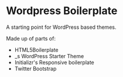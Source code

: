 Wordpress Boilerplate
=====================

A starting point for WordPress based themes. 

Made up of parts of:

* HTML5Boilerplate
* _s WordPress Starter Theme 
* Initializr's Responsive boilerplate
* Twitter Bootstrap